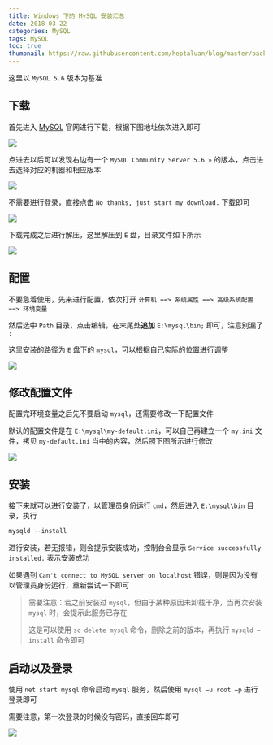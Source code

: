 ```yaml
---
title: Windows 下的 MySQL 安装汇总
date: 2018-03-22
categories: MySQL
tags: MySQL
toc: true
thumbnail: https://raw.githubusercontent.com/heptaluan/blog/master/backups/cdn/cover/03.jpg
---
```


这里以 `MySQL 5.6` 版本为基准

<!--more-->

## 下载

首先进入 [MySQL](https://www.mysql.com/) 官网进行下载，根据下图地址依次进入即可

![](https://raw.githubusercontent.com/heptaluan/blog/master/backups/cdn/mysql/01.png)


点进去以后可以发现右边有一个 `MySQL Community Server 5.6 »` 的版本，点击进去选择对应的机器和相应版本

![](https://raw.githubusercontent.com/heptaluan/blog/master/backups/cdn/mysql/02.png)

不需要进行登录，直接点击 `No thanks, just start my download.` 下载即可

![](https://raw.githubusercontent.com/heptaluan/blog/master/backups/cdn/mysql/03.png)

下载完成之后进行解压，这里解压到 `E` 盘，目录文件如下所示

![](https://raw.githubusercontent.com/heptaluan/blog/master/backups/cdn/mysql/04.png)




## 配置

不要急着使用，先来进行配置，依次打开 `计算机 ==> 系统属性 ==> 高级系统配置 ==> 环境变量`

然后选中 `Path` 目录，点击编辑，在末尾处**追加** `E:\mysql\bin;` 即可，注意别漏了 `;` 

这里安装的路径为 `E` 盘下的 `mysql`，可以根据自己实际的位置进行调整

![](https://raw.githubusercontent.com/heptaluan/blog/master/backups/cdn/mysql/05.png)





## 修改配置文件

配置完环境变量之后先不要启动 `mysql`，还需要修改一下配置文件

默认的配置文件是在 `E:\mysql\my-default.ini`，可以自己再建立一个 `my.ini` 文件，拷贝 `my-default.ini` 当中的内容，然后照下图所示进行修改

![](https://raw.githubusercontent.com/heptaluan/blog/master/backups/cdn/mysql/06.png)





## 安装

接下来就可以进行安装了，以管理员身份运行 `cmd`，然后进入 `E:\mysql\bin` 目录，执行

```js
mysqld --install
```

进行安装，若无报错，则会提示安装成功，控制台会显示 `Service successfully installed.` 表示安装成功

如果遇到 `Can't connect to MySQL server on localhost` 错误，则是因为没有以管理员身份运行，重新尝试一下即可

<blockquote>

需要注意：若之前安装过 `mysql`，但由于某种原因未卸载干净，当再次安装 `mysql` 时，会提示此服务已存在

这是可以使用 `sc delete mysql` 命令，删除之前的版本，再执行 `mysqld –install` 命令即可

</blockquote>




## 启动以及登录

使用 `net start mysql` 命令启动 `mysql` 服务，然后使用 `mysql –u root –p` 进行登录即可

需要注意，第一次登录的时候没有密码，直接回车即可

![](https://raw.githubusercontent.com/heptaluan/blog/master/backups/cdn/mysql/07.png)



